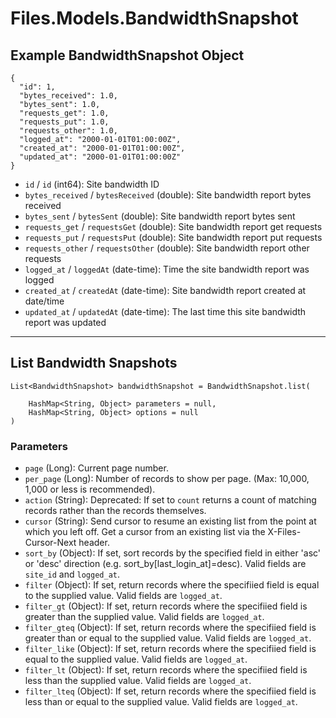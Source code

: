 # Files.Models.BandwidthSnapshot

## Example BandwidthSnapshot Object

```
{
  "id": 1,
  "bytes_received": 1.0,
  "bytes_sent": 1.0,
  "requests_get": 1.0,
  "requests_put": 1.0,
  "requests_other": 1.0,
  "logged_at": "2000-01-01T01:00:00Z",
  "created_at": "2000-01-01T01:00:00Z",
  "updated_at": "2000-01-01T01:00:00Z"
}
```

* `id` / `id`  (int64): Site bandwidth ID
* `bytes_received` / `bytesReceived`  (double): Site bandwidth report bytes received
* `bytes_sent` / `bytesSent`  (double): Site bandwidth report bytes sent
* `requests_get` / `requestsGet`  (double): Site bandwidth report get requests
* `requests_put` / `requestsPut`  (double): Site bandwidth report put requests
* `requests_other` / `requestsOther`  (double): Site bandwidth report other requests
* `logged_at` / `loggedAt`  (date-time): Time the site bandwidth report was logged
* `created_at` / `createdAt`  (date-time): Site bandwidth report created at date/time
* `updated_at` / `updatedAt`  (date-time): The last time this site bandwidth report was updated


---

## List Bandwidth Snapshots

```
List<BandwidthSnapshot> bandwidthSnapshot = BandwidthSnapshot.list(
    
    HashMap<String, Object> parameters = null,
    HashMap<String, Object> options = null
)
```

### Parameters

* `page` (Long): Current page number.
* `per_page` (Long): Number of records to show per page.  (Max: 10,000, 1,000 or less is recommended).
* `action` (String): Deprecated: If set to `count` returns a count of matching records rather than the records themselves.
* `cursor` (String): Send cursor to resume an existing list from the point at which you left off.  Get a cursor from an existing list via the X-Files-Cursor-Next header.
* `sort_by` (Object): If set, sort records by the specified field in either 'asc' or 'desc' direction (e.g. sort_by[last_login_at]=desc). Valid fields are `site_id` and `logged_at`.
* `filter` (Object): If set, return records where the specifiied field is equal to the supplied value. Valid fields are `logged_at`.
* `filter_gt` (Object): If set, return records where the specifiied field is greater than the supplied value. Valid fields are `logged_at`.
* `filter_gteq` (Object): If set, return records where the specifiied field is greater than or equal to the supplied value. Valid fields are `logged_at`.
* `filter_like` (Object): If set, return records where the specifiied field is equal to the supplied value. Valid fields are `logged_at`.
* `filter_lt` (Object): If set, return records where the specifiied field is less than the supplied value. Valid fields are `logged_at`.
* `filter_lteq` (Object): If set, return records where the specifiied field is less than or equal to the supplied value. Valid fields are `logged_at`.
